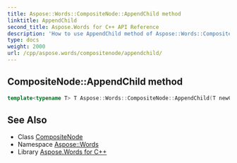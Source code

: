 ```yaml
---
title: Aspose::Words::CompositeNode::AppendChild method
linktitle: AppendChild
second_title: Aspose.Words for C++ API Reference
description: 'How to use AppendChild method of Aspose::Words::CompositeNode class in C++.'
type: docs
weight: 2000
url: /cpp/aspose.words/compositenode/appendchild/
---
```

## CompositeNode::AppendChild method




```cpp
template<typename T> T Aspose::Words::CompositeNode::AppendChild(T newChild)
```

## See Also

* Class [CompositeNode](../)
* Namespace [Aspose::Words](../../)
* Library [Aspose.Words for C++](../../../)
